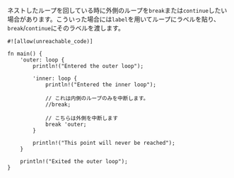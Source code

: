 <!--- It's possible to `break` or `continue` outer loops when dealing with nested --->
<!--- loops. In these cases, the loops must be annotated with some `'label`, and the --->
<!--- label must be passed to the `break`/`continue` statement. --->
ネストしたループを回している時に外側のループを`break`または`continue`したい場合があります。こういった場合には`label`を用いてループにラベルを貼り、`break`/`continue`にそのラベルを渡します。

``` rust,editable
#![allow(unreachable_code)]

fn main() {
    'outer: loop {
        println!("Entered the outer loop");

        'inner: loop {
            println!("Entered the inner loop");

            // これは内側のループのみを中断します。
            //break;

            // こちらは外側を中断します
            break 'outer;
        }

        println!("This point will never be reached");
    }

    println!("Exited the outer loop");
}

```
